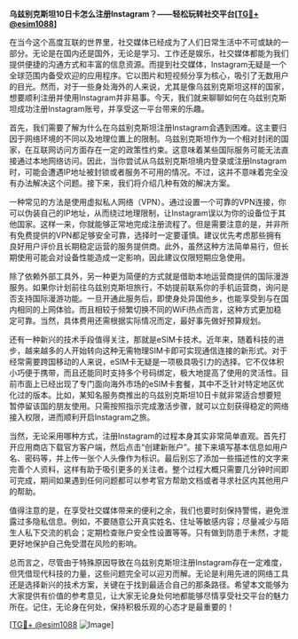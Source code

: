 **乌兹别克斯坦10日卡怎么注册Instagram？——轻松玩转社交平台[[TG💪+ @esim1088](https://t.me/s/esim1088)]**

在当今这个高度互联的世界里，社交媒体已经成为了人们日常生活中不可或缺的一部分。无论是在国内还是国外，无论是学习、工作还是娱乐，社交媒体都能为我们提供便捷的沟通方式和丰富的信息资源。而提到社交媒体，Instagram无疑是一个全球范围内备受欢迎的应用程序。它以图片和短视频分享为核心，吸引了无数用户的目光。然而，对于一些身处海外的人来说，尤其是像乌兹别克斯坦这样的国家，想要顺利注册并使用Instagram并非易事。今天，我们就来聊聊如何在乌兹别克斯坦成功注册Instagram账号，并享受这一平台带来的乐趣。

首先，我们需要了解为什么在乌兹别克斯坦注册Instagram会遇到困难。这主要归因于网络环境的不同以及地理位置上的限制。乌兹别克斯坦作为一个相对封闭的国家，在互联网访问方面存在一定的政策性约束。这意味着某些国际服务可能无法直接通过本地网络访问。因此，当你尝试从乌兹别克斯坦境内登录或注册Instagram时，可能会遭遇IP地址被封锁或者服务不可用的情况。不过，这并不意味着完全没有办法解决这个问题。接下来，我们将介绍几种有效的解决方案。

一种常见的方法是使用虚拟私人网络（VPN）。通过设置一个可靠的VPN连接，你可以伪装自己的IP地址，从而绕过地理限制，让Instagram误以为你的设备位于其他国家。这样一来，你就能够正常地完成注册流程了。但是需要注意的是，并非所有免费提供的VPN都足够安全可靠，选择时一定要谨慎。建议优先考虑那些拥有良好用户评价且长期稳定运营的服务提供商。此外，虽然这种方法简单易行，但长期使用可能会对设备性能造成一定影响，因此建议仅限短期应急使用。

除了依赖外部工具外，另一种更为简便的方式就是借助本地运营商提供的国际漫游服务。如果你计划前往乌兹别克斯坦旅行，不妨提前联系你的手机运营商，询问是否支持国际漫游功能。一旦开通此服务后，即使身处异国他乡，也能享受到与在国内相同的上网体验。而且相较于频繁切换不同的WiFi热点而言，这种方式更加稳定可靠。当然，具体费用还需根据实际情况而定，最好事先做好预算规划。

还有一种新兴的技术手段值得关注，那就是eSIM卡技术。近年来，随着科技的进步，越来越多的人开始转向这种无需物理SIM卡即可实现通信连接的新形式。对于经常需要跨国移动的人来说，eSIM卡无疑是一项极具吸引力的选择。它不仅体积小巧便于携带，而且还能同时支持多个号码绑定，极大地提高了使用的灵活性。目前市面上已经出现了专门面向海外市场的eSIM卡套餐，其中不乏针对特定地区优化过的版本。比如，某知名服务商推出的乌兹别克斯坦10日卡就非常适合想要短暂停留该国的朋友使用。只需按照指示完成激活步骤，就可以立刻获得稳定的网络接入权限，进而顺利开启Instagram之旅。

当然，无论采用哪种方式，注册Instagram的过程本身其实非常简单直观。首先打开应用商店下载官方客户端，然后点击“创建新账户”。接下来填写基本信息如用户名、密码等，并上传一张个人头像作为标识。最后别忘了添加一些描述性的文字来完善个人资料，这样有助于吸引更多的关注者。整个过程大概只需要几分钟时间即可完成，期间如果遇到任何问题都可以参考官方帮助文档或者寻求社区内其他用户的帮助。

值得注意的是，在享受社交媒体带来的便利之余，我们也要时刻保持警惕，避免泄露过多隐私信息。例如，不要随意公开真实姓名、住址等敏感内容；尽量减少与陌生人私下交流的机会；定期检查账户安全性设置等等。只有做到防患于未然，才能更好地保护自己免受潜在风险的影响。

总而言之，尽管由于特殊原因导致在乌兹别克斯坦注册Instagram存在一定难度，但凭借现代科技的力量，这些问题完全可以迎刃而解。无论是利用先进的网络工具还是选择新兴的技术方案，关键在于找到最适合自己的那条路径。希望本文能够为大家提供有价值的参考意见，让大家无论身处何地都能够尽情享受社交平台的魅力所在。记住，无论身在何处，保持积极乐观的心态才是最重要的！

[[TG💪+ @esim1088](https://t.me/s/esim1088) ![Image](https://i.postimg.cc/4NQfJmqS/Snipaste-2025-05-13-00-14-12.png)]